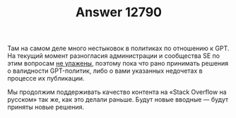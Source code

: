 ﻿---
title: "Answer 12790"
se.owner.user_id: 373567
se.owner.display_name: "aepot"
se.owner.link: "https://ru.meta.stackoverflow.com/users/373567/aepot"
se.answer_id: 12790
se.question_id: 12788
se.post_type: answer
se.is_accepted: False
---
<p>Там на самом деле много нестыковок в политиках по отношению к GPT. На текущий момент разногласия администрации и сообщества SE по этим вопросам <a href="https://ru.meta.stackoverflow.com/q/12778/373567">не улажены</a>, поэтому пока что рано принимать решения о валидности GPT-политик, либо о вами указанных недочетах в процессе их публикации.</p>
<p>Мы продолжим поддерживать качество контента на «Stack Overflow на русском» так же, как это делали раньше. Будут новые вводные — будут приняты новые решения.</p>
